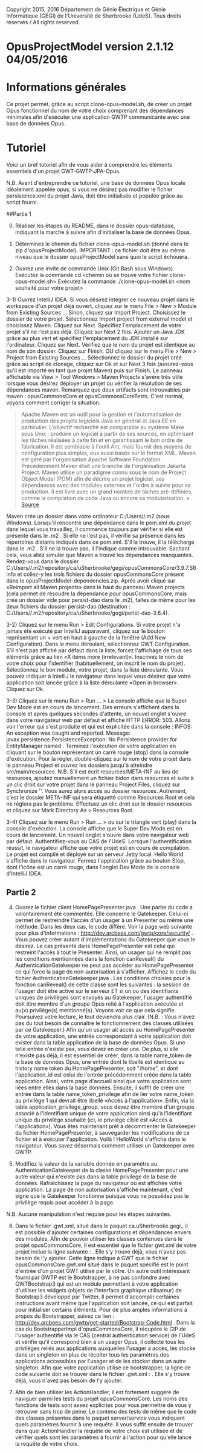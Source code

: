 ﻿Copyright 2015, 2016 Département de Génie Électrique et Génie Informatique (GEGI) de l'Université de Sherbrooke (UdeS). 
Tous droits réservés / All rights reserved.


OpusProjectModel version 2.1.12 04/05/2016
=====

# Informations générales

Ce projet permet, grâce au script clone-opus-model.sh, de créer un projet Opus fonctionnel du nom de votre choix comprenant des dépendances minimales afin d'exécuter une application GWTP communicante avec une base de données Opus.

# Tutoriel

Voici un bref tutoriel afin de vous aider à comprendre les éléments essentiels d'un projet GWT-GWTP-JPA-Opus.

N.B. Avant d'entreprendre ce tutoriel, une base de données Opus locale idéalement appelée opus, si vous ne désirez pas modifier le fichier persistence.xml du projet Java, doit être initialisée et populée grâce au script fourni.

##Partie 1

0) Réaliser les étapes du README, dans le dossier opus-database, indiquant la marche à suivre afin d'initialiser la base de données Opus.

1) Déterminez le chemin du fichier clone-opus-model.sh (donné dans le zip d'opusProjectModel). IMPORTANT : ce fichier doit être au même niveau que le dossier opusProjectModel sans quoi le script échouera.

2) Ouvrez une invite de commande Unix (Git Bash sous Windows).
Exécutez la commande 
	cd <chemin où se trouve votre fichier clone-opus-model.sh>
Exécutez la commande 
	./clone-opus-model.sh <nom souhaité pour votre projet>

3-1) Ouvrez IntelliJ IDEA.
Si vous désirez intégrer ce nouveau projet dans le workspace d'un projet déjà ouvert, cliquez sur le menu File > New > Module from Existing Sources ...
Sinon, cliquez sur Import Project. Choisissez le dossier de votre projet. Sélectionnez Import project from external model et choisissez Maven. Cliquez sur Next. Spécifiez l'emplacement de votre projet s'il ne l'est pas déjà. Cliquez sur Next 2 fois. Ajouter un Java JDK grâce au plus vert et spécifiez l'emplacement du JDK installé sur l'ordinateur. Cliquez sur Next. Vérifiez que le nom du projet est identique au nom de son dossier. Cliquez sur Finish.
 OU cliquez sur le menu File > New > Project from Existing Sources ...
Sélectionnez le dossier du projet créé grâce au script de clonage, cliquez sur Ok et sur Next 3 fois (assurez-vous qu'il est importé en tant que projet Maven) puis sur Finish.
Le panneau affichable via View > Tool Windows > Maven Projects s'avère très utile lorsque vous désirez déployer un projet ou vérifier la résolution de ses dépendances maven.
Remarquez que deux artifacts sont introuvables par maven : opusCommonsCore et opusCommonsCoreTests. C'est normal, voyons comment corriger la situation.

>Apache Maven est un outil pour la gestion et l'automatisation de production des projets logiciels Java en général et Java EE en particulier. L'objectif recherché est comparable au système Make sous Unix : produire un logiciel à partir de ses sources, en optimisant les tâches réalisées à cette fin et en garantissant le bon ordre de fabrication.
>Il est semblable à l'outil Ant, mais fournit des moyens de configuration plus simples, eux aussi basés sur le format XML. Maven est géré par l'organisation Apache Software Foundation. Précédemment Maven était une branche de l'organisation Jakarta Project.
>Maven utilise un paradigme connu sous le nom de Project Object Model (POM) afin de décrire un projet logiciel, ses dépendances avec des modules externes et l'ordre à suivre pour sa production. Il est livré avec un grand nombre de tâches pré-définies, comme la compilation de code Java ou encore sa modularisation. »
[Source](https://fr.wikipedia.org/wiki/Apache_Maven)

Maven crée un dossier dans votre ordinateur C:/Users/<votre usager>/.m2 (sous Windows). Lorsqu'il rencontre une dépendance dans le pom.xml du projet dans lequel vous travaillez, il commence toujours par vérifier si elle est présente dans le .m2 . Si elle ne l'est pas, il vérifie sa présence dans les répertoires distants indiqués dans ce pom.xml. S'il la trouve, il la télécharge dans le .m2 . S'il ne la trouve pas, il l'indique comme introuvable.
Sachant cela, vous allez simuler que Maven a trouvé les dépendances manquantes. Rendez-vous dans le dossier C:/Users/<votre usager>/.m2/repository/ca/uSherbrooke/gegi/opusCommonsCore/3.9.7.S6info et collez-y les trois fichiers du dossier opusCommonsCore présent dans le opusProjectModel-dependencies.zip. Après avoir cliqué sur «Reimport all Maven projects» dans le haut du panneau Maven projects (cela permet de résoudre la dépendance pour opusCommonsCore, mais crée un dossier vide pour persist-dao dans le .m2), faites de même pour les deux fichiers du dossier persist-dao (destination : C:/Users/<votre usager>/.m2/repository/ca/uSherbrooke/gegi/perist-dao-3.6.4).

3-2) Cliquez sur le menu Run > Edit Configurations.
Si votre projet n'a jamais été exécuté par IntelliJ auparavant, cliquez sur le bouton représentant un + vert en haut à gauche de la fenêtre (Add New Configuration). Dans le menu déroulant, sélectionnez GWT Configuration. S'il n'est pas affiché par défaut dans la liste, forcez l'affichage de tous ses éléments grâce au lien «X items more (irrelevant)».
Inscrivez le nom de votre choix pour l'identifier (habituellement, on inscrit le nom du projet).
Sélectionnez le bon module, votre projet, dans la liste déroulante.
Vous pouvez indiquer à IntelliJ le navigateur dans lequel vous désirez que votre application soit lancée grâce à la liste déroulante «Open in browser».
Cliquez sur Ok.

3-3) Cliquez sur le menu Run > Run ... > <nom de votre projet>
La console affiche que le Super Dev Mode est en cours de lancement.
Des erreurs s'affichent dans la console et après quelques secondes d'attente, un nouvel onglet s'ouvre dans votre navigateur web par défaut et affiche HTTP ERROR: 503.
Allons voir l'erreur qui s'est produite et qui est explicitée dans la console : INFOS: An exception was caught and reported. Message: javax.persistence.PersistenceException: No Persistence provider for EntityManager named <nom de votre projet>.
Terminez l'exécution de votre application en cliquant sur le bouton représentant un carré rouge (stop) dans la console d'exécution.
Pour la régler, double-cliquez sur le nom de votre projet dans le panneau Project et ouvrez les dossiers jusqu'à atteindre src/main/resources.
N.B. S'il est écrit resources/META-INF au lieu de resources, ajoutez manuellement un fichier bidon dans resources et suite à un clic droit sur votre projet dans le panneau Project Files, cliquez sur Synchronize '<nom de votre projet>'. Vous aurez alors accès au dossier resources. Autrement, c'est le dossier META-INF qui sera étiquetté comme Resources Root et cela ne règlera pas le problème.
Effectuez un clic droit sur le dossier resources et cliquez sur Mark Directory As > Resources Root.

3-4) Cliquez sur le menu Run > Run ... > <nom de votre projet> ou sur le triangle vert (play) dans la console d'exécution.
La console affiche que le Super Dev Mode est en cours de lancement.
Un nouvel onglet s'ouvre dans votre navigateur web par défaut.
Authentifiez-vous au CAS de l'UdeS. Lorsque l'authentification réussit, le navigateur affiche que votre projet est en cours de compilation.
Le projet est compilé et déployé sur un serveur Jetty local.
Hello World s'affiche dans le navigateur.
Fermez l'application grâce au bouton Stop, dont l'icône est un carré rouge, dans l'onglet Dev Mode de la console d'IntelliJ IDEA.

## Partie 2

4) Ouvrez le fichier client HomePagePresenter.java . Une partie du code a volontairement été commentée.
Elle concerne le Gatekeeper. Celui-ci permet de restreindre l'accès d'un usager à un Presenter ou même une méthode. Dans les deux cas, le code diffère. Voir la page web suivante pour plus d'informations : http://dev.arcbees.com/gwtp/core/security/ . Vous pouvez créer autant d'implémentations du Gatekeeper que vous le désirez.
Le cas présenté dans HomePagePresenter est celui qui restreint l'accès à tout le Presenter. Ainsi, un usager qui ne remplit pas les conditions mentionnées dans la fonction canReveal() du AuthenticationGatekeeper ne peut pas accéder au HomePagePresenter ce qui force la page de non-autorisation à s'afficher.
Affichez le code du fichier AuthenticationGatekeeper.java . Les conditions choisies pour la fonction canReveal() de cette classe sont les suivantes : la session de l'usager doit être active sur le serveur ET si un ou des identifiants uniques de privilèges sont envoyés au Gatekeeper, l'usager authentifié doit être membre d'un groupe Opus relié à l'application exécutée et au(x) privilège(s) mentionné(s). Voyons voir ce que cela signifie. Poursuivez votre lecture, le tout deviendra plus clair. (N.B. : Vous n'avez pas du tout besoin de connaître le fonctionnement des classes utilisées par ce Gatekeeper.)
Afin qu'un usager ait accès au HomePagePresenter de votre application, une entrée correspondant à votre application doit exister dans la table application de la base de données Opus. Si une telle entrée n'existe pas, vous devez en créer une. De plus, si elle n'existe pas déjà, il est essentiel de créer, dans la table name_token de la base de données Opus, une entrée dont le libellé est identique au history name token du HomePagePresenter, soit "/home", et dont l'application_id est celui de l'entrée précédemment créée dans la table application. Ainsi, votre page d'accueil ainsi que votre application sont liées entre elles dans la base données.
Ensuite, il suffit de créer une entrée dans la table name_token_privilege afin de lier votre name_token au privilège 1 qui devrait être libellé «Accès à l'application».
Enfin, via la table application_privilege_group, vous devez être membre d'un groupe associé à l'identifiant unique de votre application ainsi qu'à l'identifiant unique du privilège souhaité (ici, le privilège ciblé est «Accès à l'application»).
Vous êtes maintenant prêt à décommenter le Gatekeeper du fichier HomePagePresenter, à sauvegarder les modifications de ce fichier et à exécuter l'application.
Voilà ! HelloWorld s'affiche dans le navigateur. Vous savez désormais comment utiliser un Gatekeeper avec GWTP.

5) Modifiez la valeur de la variable donnée en paramètre au AuthenticationGatekeeper de la classe HomePagePresenter pour une autre valeur qui n'existe pas dans la table privilege de la base de données.
Rafraîchissez la page du navigateur où est affichée votre application.
La page de non autorisation s'affiche maintenant, c'est signe que le Gatekeeper fonctionne puisque vous ne possédez pas le privilège requis pour accéder à la page.

N.B. Aucune manipulation n'est requise pour les étapes suivantes.

6) Dans le fichier <nom de votre projet>.gwt.xml, situé dans le paquet ca.uSherbrooke.gegi.<nom de votre projet>, il est possible d'ajouter certaines configurations et dépendances envers des modules.
Afin de pouvoir utiliser les classes contenues dans le projet opusCommonsCore, il est essentiel que le fichier gwt.xml de votre projet inclue la ligne suivante : <inherits name='ca.uSherbrooke.gegi.commons.core.opusCommonsCore'/>. Elle s'y trouve déjà, vous n'avez pas besoin de l'y ajouter. Cette ligne indique à GWT que le fichier opusCommonsCore.gwt.xml situé dans le paquet spécifié est le point d'entrée d'un projet GWT utilisé par le vôtre.
Un autre outil intéressant fourni par GWTP est le Bootstrapper, à ne pas confondre avec GWTBootstrap3 qui est un module permettant à votre application d'utiliser les widgets (objets de l'interface graphique utilisateur) de Bootstrap3 développé par Twitter. Il permet d'accomplir certaines instructions avant même que l'application soit lancée, ce qui est parfait pour initialiser certains éléments. Pour de plus amples informations à propos du Bootstrapper, suivez ce lien : http://dev.arcbees.com/gwtp/get-started/Bootstrap-Code.html .
Dans la cas du BootstrapperImpl d'opusCommonsCore, il récupère le CIP de l'usager authentifié via le CAS (central authentication service) de l'UdeS et vérifie qu'il correspond bien à un usager Opus, il collecte tous les privilèges reliés aux applications auxquelles l'usager a accès, les stocke dans un singleton en plus de récolter tous les paramètres des applications accessibles par l'usager et de les stocker dans un autre singleton.
Afin que votre application utilise ce bootstrapper, la ligne de code suivante doit se trouver dans le fichier <nom de votre projet>.gwt.xml : <set-configuration-property name="gwtp.bootstrapper" value="ca.uSherbrooke.gegi.commons.core.client.accessRestriction.BootstrapperImpl"/> . Elle s'y trouve déjà, vous n'avez pas besoin de l'y ajouter.

7) Afin de bien utiliser les ActionHandler, il est fortement suggéré de naviguer parmi les tests du projet opusCommonsCore.
Les noms des fonctions de tests sont assez explicites pour vous permettre de vous y retrouver sans trop de peine.
Le contenu des tests de même que le code des classes présentes dans le paquet server/service vous indiquent quels paramètres fournir à une requête.
Il vous suffit ensuite de trouver dans quel ActionHandler la requête de votre choix est utilisée et de vérifier quels sont les paramètres à fournir à l'action pour qu'elle lance la requête de votre choix.